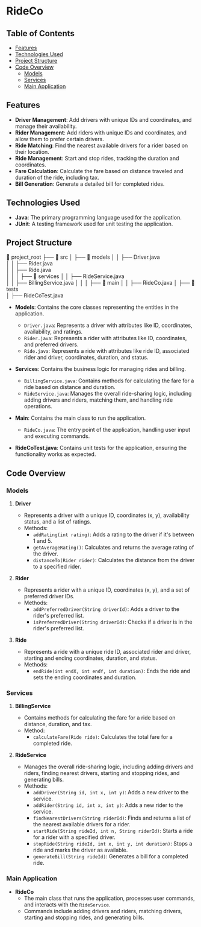 # RideCo

## Table of Contents

- [Features](#features)
- [Technologies Used](#technologies-used)
- [Project Structure](#project-structure)
- [Code Overview](#code-overview)
  - [Models](#models)
  - [Services](#services)
  - [Main Application](#main-application)

## Features

- **Driver Management**: Add drivers with unique IDs and coordinates, and manage their availability.
- **Rider Management**: Add riders with unique IDs and coordinates, and allow them to prefer certain drivers.
- **Ride Matching**: Find the nearest available drivers for a rider based on their location.
- **Ride Management**: Start and stop rides, tracking the duration and coordinates.
- **Fare Calculation**: Calculate the fare based on distance traveled and duration of the ride, including tax.
- **Bill Generation**: Generate a detailed bill for completed rides.

## Technologies Used

- **Java**: The primary programming language used for the application.
- **JUnit**: A testing framework used for unit testing the application.

## Project Structure
📂 project_root
 ├── 📂 src
 │    ├── 📂 models
 │    │    ├── Driver.java        
 │    │    ├── Rider.java         
 │    │    ├── Ride.java          
 │    │
 │    ├── 📂 services
 │    │    ├── RideService.java   
 │    │    ├── BillingService.java 
 │    │
 │    ├── 📂 main
 │    │    ├── RideCo.java
 │
 ├── 📂 tests                    
 │    ├── RideCoTest.java         


- **Models**: Contains the core classes representing the entities in the application.
  - `Driver.java`: Represents a driver with attributes like ID, coordinates, availability, and ratings.
  - `Rider.java`: Represents a rider with attributes like ID, coordinates, and preferred drivers.
  - `Ride.java`: Represents a ride with attributes like ride ID, associated rider and driver, coordinates, duration, and status.

- **Services**: Contains the business logic for managing rides and billing.
  - `BillingService.java`: Contains methods for calculating the fare for a ride based on distance and duration.
  - `RideService.java`: Manages the overall ride-sharing logic, including adding drivers and riders, matching them, and handling ride operations.

- **Main**: Contains the main class to run the application.
  - `RideCo.java`: The entry point of the application, handling user input and executing commands.

- **RideCoTest.java**: Contains unit tests for the application, ensuring the functionality works as expected.

## Code Overview

### Models

1. **Driver**
   - Represents a driver with a unique ID, coordinates (x, y), availability status, and a list of ratings.
   - Methods:
     - `addRating(int rating)`: Adds a rating to the driver if it's between 1 and 5.
     - `getAverageRating()`: Calculates and returns the average rating of the driver.
     - `distanceTo(Rider rider)`: Calculates the distance from the driver to a specified rider.

2. **Rider**
   - Represents a rider with a unique ID, coordinates (x, y), and a set of preferred driver IDs.
   - Methods:
     - `addPreferredDriver(String driverId)`: Adds a driver to the rider's preferred list.
     - `isPreferredDriver(String driverId)`: Checks if a driver is in the rider's preferred list.

3. **Ride**
   - Represents a ride with a unique ride ID, associated rider and driver, starting and ending coordinates, duration, and status.
   - Methods:
     - `endRide(int endX, int endY, int duration)`: Ends the ride and sets the ending coordinates and duration.

### Services

1. **BillingService**
   - Contains methods for calculating the fare for a ride based on distance, duration, and tax.
   - Method:
     - `calculateFare(Ride ride)`: Calculates the total fare for a completed ride.

2. **RideService**
   - Manages the overall ride-sharing logic, including adding drivers and riders, finding nearest drivers, starting and stopping rides, and generating bills.
   - Methods:
     - `addDriver(String id, int x, int y)`: Adds a new driver to the service.
     - `addRider(String id, int x, int y)`: Adds a new rider to the service.
     - `findNearestDrivers(String riderId)`: Finds and returns a list of the nearest available drivers for a rider.
     - `startRide(String rideId, int n, String riderId)`: Starts a ride for a rider with a specified driver.
     - `stopRide(String rideId, int x, int y, int duration)`: Stops a ride and marks the driver as available.
     - `generateBill(String rideId)`: Generates a bill for a completed ride.

### Main Application

- **RideCo**
  - The main class that runs the application, processes user commands, and interacts with the `RideService`.
  - Commands include adding drivers and riders, matching drivers, starting and stopping rides, and generating bills.

